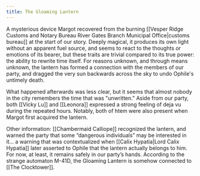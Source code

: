 ```yaml
---
title: The Gloaming Lantern
---
```


A mysterious device Margot recovered from the burning [[Vesper Ridge Customs and Notary Bureau River Gates Branch Municipal Office|customs bureau]] at the start of our story. Deeply magical, it produces its own light without an apparent fuel source, and seems to react to the thoughts or emotions of its bearer, but these traits are trivial compared to its true power: the ability to rewrite time itself. For reasons unknown, and through means unknown, the lantern has formed a connection with the members of our party, and dragged the very sun backwards across the sky to undo Ophile's untimely death.

What happened afterwards was less clear, but it seems that almost nobody in the city remembers the time that was "unwritten." Aside from our party, both [[Vicky Lu]] and [[Leonora]] expressed a strong feeling of deja vu during the repeated hours. Notably, both of htem were also present when Margot first acquired the lantern.

Other information: [[Chambermaid Calliope]] recognized the lantern, and warned the party that some “dangerous individuals” may be interested in it... a warning that was contextualized when [[Calix Hypatia|Lord Calix Hypatia]] later asserted to Ophile that the lantern actually belongs to him. For now, at least, it remains safely in our party’s hands. According to the strange automaton M-41D, the Gloaming Lantern is somehow connected to [[The Clocktower]].